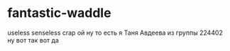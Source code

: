 # fantastic-waddle
useless senseless crap
ой ну то есть я Таня Авдеева из группы 224402 ну вот так вот да
